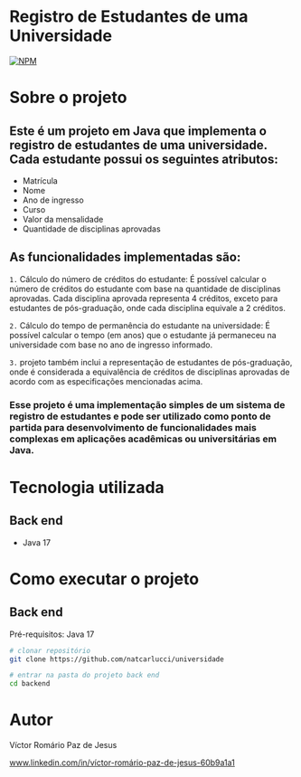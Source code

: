 # Registro de Estudantes de uma Universidade
[![NPM](https://img.shields.io/npm/l/react)](https://github.com/natcarlucci/universidade/blob/main/LICENCE) 

# Sobre o projeto

## Este é um projeto em Java que implementa o registro de estudantes de uma universidade. Cada estudante possui os seguintes atributos:

- Matrícula
- Nome
- Ano de ingresso
- Curso
- Valor da mensalidade
- Quantidade de disciplinas aprovadas


## As funcionalidades implementadas são:

`1.` Cálculo do número de créditos do estudante: É possível calcular o número de créditos do estudante com base na quantidade de disciplinas aprovadas. Cada disciplina aprovada representa 4 créditos, exceto para estudantes de pós-graduação, onde cada disciplina equivale a 2 créditos.

`2.` Cálculo do tempo de permanência do estudante na universidade: É possível calcular o tempo (em anos) que o estudante já permaneceu na universidade com base no ano de ingresso informado.

`3.`  projeto também inclui a representação de estudantes de pós-graduação, onde é considerada a equivalência de créditos de disciplinas aprovadas de acordo com as especificações mencionadas acima.

### Esse projeto é uma implementação simples de um sistema de registro de estudantes e pode ser utilizado como ponto de partida para desenvolvimento de funcionalidades mais complexas em aplicações acadêmicas ou universitárias em Java.

# Tecnologia utilizada
## Back end
- Java 17

# Como executar o projeto

## Back end
Pré-requisitos: Java 17

```bash
# clonar repositório
git clone https://github.com/natcarlucci/universidade

# entrar na pasta do projeto back end
cd backend

```

# Autor


Víctor Romário Paz de Jesus

www.linkedin.com/in/víctor-romário-paz-de-jesus-60b9a1a1

